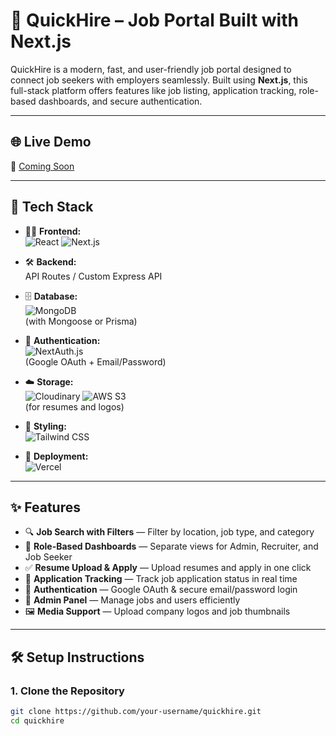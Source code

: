# 🚀 QuickHire – Job Portal Built with Next.js


QuickHire is a modern, fast, and user-friendly job portal designed to connect job seekers with employers seamlessly. Built using **Next.js**, this full-stack platform offers features like job listing, application tracking, role-based dashboards, and secure authentication.

---


## 🌐 Live Demo


🔗 [Coming Soon](#)

---


## 🔧 Tech Stack

- 🧑‍💻 **Frontend:**  
  ![React](https://img.shields.io/badge/React-61DAFB?style=for-the-badge&logo=react&logoColor=white)
  ![Next.js](https://img.shields.io/badge/Next.js-000000?style=for-the-badge&logo=nextdotjs&logoColor=white)

- 🛠️ **Backend:**  
  API Routes / Custom Express API

- 🗄️ **Database:**  
  ![MongoDB](https://img.shields.io/badge/MongoDB-47A248?style=for-the-badge&logo=mongodb&logoColor=white)  
  (with Mongoose or Prisma)

- 🔐 **Authentication:**  
  ![NextAuth.js](https://img.shields.io/badge/NextAuth.js-000000?style=for-the-badge&logo=nextdotjs&logoColor=white)  
  (Google OAuth + Email/Password)

- ☁️ **Storage:**  
  ![Cloudinary](https://img.shields.io/badge/Cloudinary-3448C5?style=for-the-badge&logo=cloudinary&logoColor=white)
  ![AWS S3](https://img.shields.io/badge/AWS_S3-232F3E?style=for-the-badge&logo=amazonaws&logoColor=white)  
  (for resumes and logos)

- 🎨 **Styling:**  
  ![Tailwind CSS](https://img.shields.io/badge/Tailwind_CSS-06B6D4?style=for-the-badge&logo=tailwindcss&logoColor=white)

- 🚀 **Deployment:**  
  ![Vercel](https://img.shields.io/badge/Vercel-000000?style=for-the-badge&logo=vercel&logoColor=white)

---

## ✨ Features

- 🔍 **Job Search with Filters** — Filter by location, job type, and category  
- 👤 **Role-Based Dashboards** — Separate views for Admin, Recruiter, and Job Seeker  
- ✅ **Resume Upload & Apply** — Upload resumes and apply in one click  
- 📩 **Application Tracking** — Track job application status in real time  
- 🔐 **Authentication** — Google OAuth & secure email/password login  
- 📄 **Admin Panel** — Manage jobs and users efficiently  
- 🖼 **Media Support** — Upload company logos and job thumbnails  

---

## 🛠️ Setup Instructions

### 1. Clone the Repository

```bash
git clone https://github.com/your-username/quickhire.git
cd quickhire
```